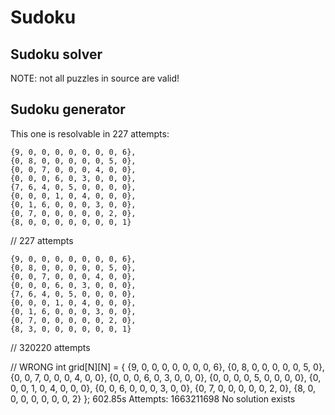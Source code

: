 # Sudoku

## Sudoku solver
NOTE: not all puzzles in source are valid!

## Sudoku generator


This one is resolvable in 227 attempts:
```
{9, 0, 0, 0, 0, 0, 0, 0, 6},
{0, 8, 0, 0, 0, 0, 0, 5, 0},
{0, 0, 7, 0, 0, 0, 4, 0, 0},
{0, 0, 0, 6, 0, 3, 0, 0, 0},
{7, 6, 4, 0, 5, 0, 0, 0, 0},
{0, 0, 0, 1, 0, 4, 0, 0, 0},
{0, 1, 6, 0, 0, 0, 3, 0, 0},
{0, 7, 0, 0, 0, 0, 0, 2, 0},
{8, 0, 0, 0, 0, 0, 0, 0, 1}
```
// 227 attempts
```
{9, 0, 0, 0, 0, 0, 0, 0, 6},
{0, 8, 0, 0, 0, 0, 0, 5, 0},
{0, 0, 7, 0, 0, 0, 4, 0, 0},
{0, 0, 0, 6, 0, 3, 0, 0, 0},
{7, 6, 4, 0, 5, 0, 0, 0, 0},
{0, 0, 0, 1, 0, 4, 0, 0, 0},
{0, 1, 6, 0, 0, 0, 3, 0, 0},
{0, 7, 0, 0, 0, 0, 0, 2, 0},
{8, 3, 0, 0, 0, 0, 0, 0, 1}
```
// 320220 attempts

// WRONG
int grid[N][N] = {
    {9, 0, 0, 0, 0, 0, 0, 0, 6},
    {0, 8, 0, 0, 0, 0, 0, 5, 0},
    {0, 0, 7, 0, 0, 0, 4, 0, 0},
    {0, 0, 0, 6, 0, 3, 0, 0, 0},
    {0, 0, 0, 0, 5, 0, 0, 0, 0},
    {0, 0, 0, 1, 0, 4, 0, 0, 0},
    {0, 0, 6, 0, 0, 0, 3, 0, 0},
    {0, 7, 0, 0, 0, 0, 0, 2, 0},
    {8, 0, 0, 0, 0, 0, 0, 0, 2}
};
602.85s
Attempts: 1663211698
No solution exists